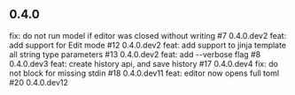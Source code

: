 ## 0.4.0

fix: do not run model if editor was closed without writing #7 0.4.0.dev2
feat: add support for Edit mode #12 0.4.0.dev2
feat: add support to jinja template all string type parameters #13 0.4.0.dev2
feat: add --verbose flag #8 0.4.0.dev3
feat: create history api, and save history #17 0.4.0.dev4
fix: do not block for missing stdin #18 0.4.0.dev11
feat: editor now opens full toml #20 0.4.0.dev12
